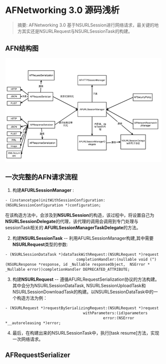 # AFNetworking 3.0 源码浅析



> 摘要: AFNetworking 3.0 基于NSURLSession进行网络请求，最关键的地方其实还是NSURLRequest与NSURLSessionTask的构建。


## AFN结构图
![AFN structure](../assets/AFN_structure.png "AFN structure")


## 一次完整的AFN请求流程

1. 构建**AFURLSessionManager** :
<pre><code>- (instancetype)initWithSessionConfiguration:(NSURLSessionConfiguration *)configuration;
</code></pre>
在该构造方法中，会涉及到**NSURLSession**的构造，该过程中，将设置自己为**NSURLSessionDelegate**的代理，该代理的调用会调用到专门处理与sessionTask相关的 **AFURLSessionManagerTaskDelegate**的方法。


2. 构建**NSURLSessionTask** -- 利用AFURLSessionManager构建,其中需要**NSURLRequest**类型的参数:
<pre><code>- (NSURLSessionDataTask *)dataTaskWithRequest:(NSURLRequest *)request
                                completionHandler:(nullable void (^)(NSURLResponse *response, id _Nullable responseObject,  NSError * _Nullable error))completionHandler DEPRECATED_ATTRIBUTE;
</code></pre>

3. 构建**NSURLRequest** -- 遵循AFURLRequestSerialization协议的方法构建。其中会分为NSURLSessionDataTask, NSURLSessionUploadTask和NSURLSessionDownloadTask的构建。以NSURLSessionDataTask中的一个构造方法为例：
<pre><code>- (NSURLRequest *)requestBySerializingRequest:(NSURLRequest *)request
                                   withParameters:(id)parameters
                                            error:(NSError *__autoreleasing *)error;
</code></pre>


4. 最后，在构建出来的NSURLSessionTask中，执行[task resume]方法，实现一次网络请求。

## AFRequestSerializer

